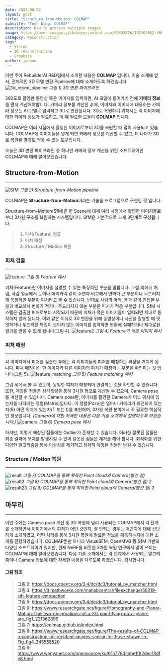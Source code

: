 ```yaml
---
date: 2022-08-02
layout: post
title: "Structure-from-Motion: COLMAP"
subtitle: "Tech blog: COLMAP"
description: How to process multiple images
image: https://user-images.githubusercontent.com/55485826/182304032-f6b66d8f-2fba-4ca0-a332-b841bfaa3891.png
category: Reconstruction
tags:
  - Vision
  - 3D reconstruction
  - Graphics
author: jgnooo
---
```


이번 주에 RebuilderAI R&D팀에서 소개할 내용은 **COLMAP** 입니다. 기술 소개에 앞서, 전체적인 3D 모델 변환 Pipeline에 대해 소개하도록 하겠습니다.
![3d_recon_pipeline](https://user-images.githubusercontent.com/55485826/182308345-dcd4f611-e3e1-4965-a550-5cbf25c20f73.png)
    _그림 1) 3D 변환 파이프라인_

360도로 촬영한 동영상 혹은 이미지를 입력하면, AI 모델에 들어가기 전에 **카메라 정보**를 먼저 계산해야합니다. 카메라 정보를 계산한 후에, 이미지와 이미지에 대응하는 카메라 정보는 AI 모델로 입력되고 3D로 변환됩니다.
3D로 복원하기 위해서는 각 이미지에 대한 카메라 정보가 필요하고, 이 때 필요한 모듈이 **COLMAP** 입니다.

COLMAP은 여러 시점에서 촬영한 이미지로부터 3D를 복원할 때 많이 사용되고 있습니다. COLMAP에 이미지들을 넣게 되면 카메라 정보를 계산할 수 있고, 더 나아가 3D로 복원된 결과도 얻을 수 있는 도구입니다.

오늘은 3D 변환 파이프라인 중 하나인 카메라 정보 계산을 위한 소프트웨어인 COLMAP에 대해 알아보겠습니다.

## Structure-from-Motion
---
![SfM](https://user-images.githubusercontent.com/55485826/182309496-0e29df29-6d4c-4de2-b7e6-a0085d679943.png)
    _그림 2) Structure-from-Motion pipeline_

COLMAP은 **Structure-from-Motion**이라는 기술을 프로그램으로 구현한 것 입니다.

Structure-from-Motion(SfM)은 한 Scene에 대해 여러 시점에서 촬영한 이미지들로부터 3차원 구조를 복원하는 시스템입니다. SfM은 기본적으로 크게 3단계로 구성됩니다.
> 1. 피처(Feature) 검출
> 2. 피처 매칭
> 3. Structure / Motion 복원
### 피처 검출
---
![feature](https://user-images.githubusercontent.com/55485826/182315713-cec5aa14-4198-4a87-a7c0-8589f5fa628d.jpg)
    _그림 3) Feature 예시_

피처(Feature)란 이미지를 설명할 수 있는 특징적인 부분을 말합니다. 그림 3)에서 처럼, 사람 얼굴에서 눈이나 머리카락 같이 주변과 비교해서 변화가 큰 부분이나 두드러지게 특징적인 부분이 피처라고 볼 수 있습니다. 반대로 사람의 어깨, 볼과 같이 인접한 부분과 비교해서 변화가 적거나 두드러지지 않는 부분은 피처가 적은 부분입니다.
SfM 시스템은 검출한 피처로부터 시작되기 때문에 피처가 적은 이미지들이 입력되면 제대로 동작하지 않게 됩니다. 이와 같은 이유로 3D 변환을 위해 동영상이나 사진을 촬영할 때 밋밋하거나 두드러진 특징이 보이지 않는 이미지를 입력하면 변환에 실패하거나 제대로된 결과를 얻을 수 없게 됩니다(그림 4).
![feature2](https://user-images.githubusercontent.com/55485826/182317160-7c6268b4-fc20-4cb3-9dc9-87c938838d75.png)
    _그림 4) Feature가 적은 이미지 예시_

### 피처 매칭
---
각 이미지에서 피처를 검출한 후에는 각 이미지들의 피처를 매칭하는 과정을 거치게 됩니다. 피처 매칭이란 한 이미지와 다른 이미지의 피처가 매칭되는 부분을 확인하는 것 입니다(그림 5).
![feature_matching](https://user-images.githubusercontent.com/55485826/182317881-aea66759-3915-43f3-ae2f-89139a17d7e7.jpg)
    _그림 5) Feature matching 예시_

그림 5)에서 볼 수 있듯이, 동일한 피처가 매칭되어 연결되는 것을 확인할 수 있습니다. 또한, 매칭된 점들은 삼각측량을 통해 3차원 점으로 계산될 수 있으며, Camera pose를 계산할 수 있습니다. Camera pose란, 이미지를 촬영한 Camera가 어느 위치에 있는지를 나타내는 행렬(Matrix)입니다. 이 행렬(Pose)은 얼마나 카메라가 회전되어 있는지(R) 어떤 위치에 있는지(T 또는 t)를 표현하며, 3차원 복원 분야에서 꼭 필요한 핵심적인 정보입니다. _(Camera에 대한 자세한 내용은 다음 기술 소개에서 설명하도록 하겠습니다.)_
![camera](https://user-images.githubusercontent.com/55485826/182329786-576ceb63-34a6-4da6-ac59-edd5d96c9d16.png)
    _그림 6) Camera pose 예시_

하지만, 이렇게 매칭된 점들에는 Outlier가 존재할 수 있습니다. 이러한 잘못된 점들은 최종 결과에 오차를 발생시킬 수 있어 잘못된 점들은 제거를 해야 합니다. 최적화를 위한 다양한 알고리즘을 통해 이상치를 제거하고 정확히 매칭된 점들만 남길 수 있습니다. 

### Structure / Motion 복원
---
![result](https://user-images.githubusercontent.com/55485826/182333034-03bc57b1-17d3-4809-92fb-ff09b56fbf3b.png)
    _그림 7) COLMAP을 통해 획득한 Point cloud와 Camera(빨간 점)_
![result2](https://user-images.githubusercontent.com/55485826/182336458-223f83f1-1508-4f08-95e0-602833e5acdd.png)
    _그림 8) COLMAP을 통해 획득한 Point cloud와 Camera(빨간 점) 2_
![result23](https://user-images.githubusercontent.com/55485826/182336667-e79d059d-20a0-475c-8b4d-c58a4450bf25.gif)
    _그림 9) COLMAP을 통해 획득한 Point cloud와 Camera(빨간 점) 3_

## 마무리
---
이번 주에는 Camera pose 계산 및 3D 복원에 널리 사용되는 COLMAP에서 각 단계를 소개하면서 이미지에서의 피처가 어떤 것인지, 잘 안되는 경우는 어떤지에 대해 간단하게 소개하였고, 어떤 처리를 통해 3차원 복원에 필요한 정보를 획득하는지에 대한 소개를 진행하였습니다. COLMAP뿐만 아니라 VisualSFM, OpenMVG 등 SfM 기반의 다양한 소프트웨어가 있지만, 현재 NeRF를 비롯한 3차원 복원 연구에서 많이 쓰이는 COLMAP에 대해 알아보았습니다. 다음 기술 소개에서는 각 단계에서 사용되는 알고리즘이나 Camera 정보에 대한 자세한 내용을 다루도록 하겠습니다. 감사합니다.

#### 그림 참조
> **그림 2**: https://docs.opencv.org/3.4/dc/dc3/tutorial_py_matcher.html   
> **그림 3**: https://it.mathworks.com/matlabcentral/fileexchange/50319-sift-feature-extreaction   
> **그림 5**: https://docs.opencv.org/3.4/dc/dc3/tutorial_py_matcher.html   
> **그림 6**: https://www.researchgate.net/figure/Homography-and-Planar-Motion-The-two-observations-of-a-3D-point-lying-on-a-plane-are_fig1_221362899   
> **그림 7**: https://colmap.github.io/index.html   
> **그림 8**: https://www.researchgate.net/figure/The-results-of-COLMAP-reconstruction-on-rectified-images-similar-to-those-shown-in-Fig_fig4_345555520   
> **그림 9**: https://www.wenyanet.com/opensource/ko/61a778dcabe1f82dec18dfe8.html
